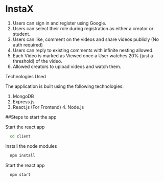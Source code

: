 
# InstaX

1. Users can sign in and register using Google.
2. Users can select their role during registration as either a creator or student.
3. Users can like, comment on the videos and share videos publicly (No auth required)
4. Users can reply to existing comments with infinite nesting allowed.
5. Each Video is marked as Viewed once a User watches 20% (just a threshold) of the video.
6. Allowed creators to upload videos and watch them.

Technologies Used

The application is built using the following technologies:
1. MongoDB
2. Express.js
3. React.js (For Frontend)
4. Node.js




##Steps to start the app

Start the react app

```bash
  cd client
```
Install the node modules
```bash
  npm install
```
Start the react app
```bash
  npm start
```
    
